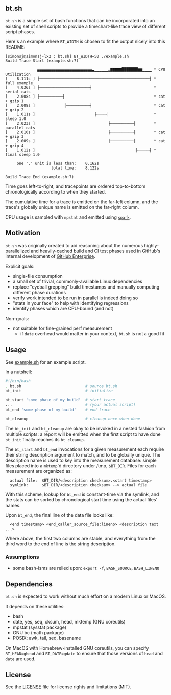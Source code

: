 ## bt.sh

`bt.sh` is a simple set of bash functions that can be incorporated into an existing set of shell scripts to provide a timechart-like trace view of different script phases.

Here's an example where `BT_WIDTH` is chosen to fit the output nicely into this README:

```
[simonsj@simonsj-lx2 : bt.sh] BT_WIDTH=50 ./example.sh
Build Trace Start (example.sh:7)

              ▄▄▄▄▄▄▄▄▄▄▄▄▄▄▄▄▄▄▄▄▄▄▄▄▃▁▁▁▁▁▁▂▇▇▇▇▇███████▆▆▁▁▁▁ * CPU Utilization
[    8.111s ] ├────────────────────────────────────────────────┤ * full example
[    4.036s ] ├──────────────────────┤                           * serial cats
[    2.008s ] ├──────────┤                                       * cat + gzip 1
[    2.008s ]             ├──────────┤                           * cat + gzip 2
[    1.011s ]                          ├────┤                    * sleep 1.0
[    2.023s ]                                ├──────────┤        * parallel cats
[    2.010s ]                                ├──────────┤        * cat + gzip 3
[    2.009s ]                                ├──────────┤        * cat + gzip 4
[    1.012s ]                                            ├─────┤ * final sleep 1.0

     one '.' unit is less than:    0.162s
                    total time:    8.122s

Build Trace End (example.sh:7)
```

Time goes left-to-right, and tracepoints are ordered top-to-bottom chronologically according to when they started.

The cumulative time for a trace is emitted on the far-left column, and the trace's globally unique name is emitted on the far-right column.

CPU usage is sampled with `mpstat` and emitted using [`spark`](https://github.com/holman/spark).

## Motivation

`bt.sh` was originally created to aid reasoning about the numerous highly-parallelized and heavily-cached build and CI test phases used in GitHub's internal development of [GitHub Enterprise](https://enterprise.github.com).

Explicit goals:
 * single-file consumption
 * a small set of trivial, commonly-available Linux dependencies
 * replace "eyeball grepping" build timestamps and manually computing different phase durations
 * verify work intended to be run in parallel is indeed doing so
 * "stats in your face" to help with identifying regressions
 * identify phases which are CPU-bound (and not)

Non-goals:
 * not suitable for fine-grained perf measurement
   * if `date` overhead would matter in your context, `bt.sh` is not a good fit

## Usage

See [example.sh](https://github.com/simonsj/bt.sh/blob/main/example.sh) for an example script.

In a nutshell:
```sh
#!/bin/bash
. bt.sh                            # source bt.sh
bt_init                            # initialize

bt_start 'some phase of my build'  # start trace
...                                # (your actual script)
bt_end 'some phase of my build'    # end trace

bt_cleanup                         # cleanup once when done
```

The `bt_init` and `bt_cleanup` are okay to be invoked in a nested fashion from multiple scripts: a report will be emitted when the first script to have done `bt_init` finally reaches its `bt_cleanup`.

The `bt_start` and `bt_end` invocations for a given measurement each require their string description argument to match, and to be globally unique.  The description name is used to key into the measurement database: simple files placed into a `mktemp`'d directory under /tmp, `$BT_DIR`.  Files for each measurement are organized as:
```
  actual file:  $BT_DIR/<description checksum>.<start timestamp>
  symlink:      $BT_DIR/<description checksum> --> actual file
```
With this scheme, lookup for `bt_end` is constant-time via the symlink, and the stats can be sorted by chronological start time using the actual files' names.

Upon `bt_end`, the final line of the data file looks like:
```
  <end timestamp> <end_caller_source_file:lineno> <description text ...>
```
Where above, the first two columns are stable, and everything from the third word to the end of line is the string description.

### Assumptions
 * some bash-isms are relied upon: `export -f`, `BASH_SOURCE`, `BASH_LINENO`

## Dependencies

`bt.sh` is expected to work without much effort on a modern Linux or MacOS.

It depends on these utilities:

 * bash
 * date, yes, seq, cksum, head, mktemp (GNU coreutils)
 * mpstat (sysstat package)
 * GNU bc (math package)
 * POSIX: awk, tail, sed, basename

On MacOS with Homebrew-installed GNU coreutils, you can specify `BT_HEAD=ghead` and `BT_DATE=gdate` to ensure that those versions of `head` and `date` are used.

## License

See the [LICENSE](https://github.com/simonsj/bt.sh/blob/main/LICENSE.md) file for license rights and limitations (MIT).
